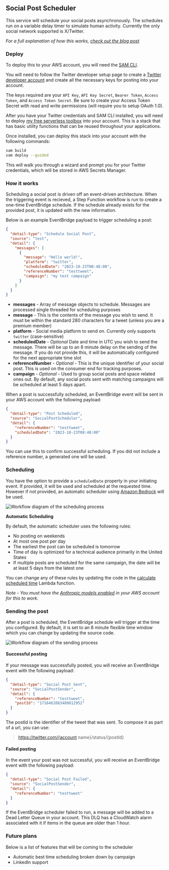 ## Social Post Scheduler

This service will schedule your social posts asynchronously. The schedules run on a variable delay timer to simulate human activity. Currently the only social network supported is X/Twitter.

*For a full explanation of how this works, [check out the blog post](https://readysetcloud.io/blog/allen.helton/automatic-social-posts)*

### Deploy

To deploy this to your AWS account, you will need the [SAM CLI](https://docs.aws.amazon.com/serverless-application-model/latest/developerguide/install-sam-cli.html).

You will need to follow the Twitter developer setup page to create a [Twitter developer account](https://developer.twitter.com/en) and create all the necessary keys for posting into your account.

The keys required are your `API Key`, `API Key Secret`, `Bearer Token`, `Access Token`, and `Access Token Secret`. Be sure to create your Access Token Secret with read and write permissions (will require you to setup OAuth 1.0).

After you have your Twitter credentials and SAM CLI installed, you will need to deploy [my free serverless toolbox](https://github.com/allenheltondev/serverless-toolbox) into your account. This is a stack that has basic utility functions that can be reused throughout your applications.

Once installed, you can deploy this stack into your account with the following commands:

```bash
sam build
sam deploy --guided
```

This will walk you through a wizard and prompt you for your Twitter credentials, which will be stored in AWS Secrets Manager.

### How it works

Scheduling a social post is driven off an event-driven architecture. When the triggering event is recieved, a Step Function workflow is run to create a one-time EventBridge schedule. If the schedule already exists for the provided post, it is updated with the new information.

Below is an example EventBridge payload to trigger scheduling a post:

```json
{
  "detail-type": "Schedule Social Post",
  "source": "test",
  "detail": {
    "messages": [
      {
        "message": "Hello world!",
        "platform": "twitter",
        "scheduledDate": "2023-10-23T08:48:00",
        "referenceNumber": "testtweet",
        "campaign": "my test campaign"
      }
    ]
  }
}
```
* **messages** - Array of message objects to schedule. Messages are processed single threaded for scheduling purposes
* **message** - This is the contents of the message you wish to send. It must be within the standard 280 characters for a tweet (unless you are a premium member)
* **platform** - Social media platform to send on. Currently only supports `twitter` (case-sensitive)
* **scheduledDate** - *Optional* Date and time in UTC you wish to send the message. There will be up to an 8 minute delay on the sending of the message. If you do not provide this, it will be automatically configured for the next appropriate time slot
* **referenceNumber** - *Optional* - This is the unique identifier of your social post. This is used on the consumer end for tracking purposes.
* **campaign** - *Optional* - Used to group social posts and space related ones out. By default, any social posts sent with matching campaigns will be scheduled at least 5 days apart.

When a post is successfully scheduled, an EventBridge event will be sent in your AWS account with the following payload:

```json
{
  "detail-type": "Post Scheduled",
  "source": "SocialPostScheduler",
  "detail": {
    "referenceNumber": "testtweet",
    "scheduledDate": "2023-10-23T08:48:00"
  }
}
```

You can use this to confirm successful scheduling. If you did not include a reference number, a generated one will be used.

### Scheduling

You have the option to provide a `scheduledDate` property in your initiating event. If provided, it will be used and scheduled at the requested time. However if not provided, an automatic scheduler using [Amazon Bedrock](https://aws.amazon.com/bedrock/) will be used.

![Workflow diagram of the scheduling process](/images/scheduling.png)

**Automatic Scheduling**

By default, the automatic scheduler uses the following rules:
* No posting on weekends
* At most one post per day
* The earliest the post can be scheduled is tomorrow
* Time of day is optimized for a technical audience primarily in the United States
* If multiple posts are scheduled for the same campaign, the date will be at least 5 days from the latest one

You can change any of these rules by updating the code in the [calculate scheduled time](./functions/calculate-scheduled-time/index.js) Lambda function.

*Note - You must have the [Anthropic models enabled](https://docs.aws.amazon.com/bedrock/latest/userguide/model-access.html) in your AWS account for this to work.*

### Sending the post

After a post is scheduled, the EventBridge schedule will trigger at the time you configured. By default, it is set to an 8 minute flexible time window which you can change by updating the source code.

![Workflow diagram of the sending process](/images/sending.png)

#### Successful posting

If your message was successfully posted, you will receive an EventBridge event with the following payload:

```json
{
  "detail-type": "Social Post Sent",
  "source": "SocialPostSender",
  "detail": {
    "referenceNumber": "testtweet",
    "postId": "1716462083489812952"
  }
}
```

The postId is the identifier of the tweet that was sent. To compose it as part of a url, you can use:

> https://twitter.com/{account name}/status/{postId}

#### Failed posting

In the event your post was not successful, you will receive an EventBridge event with the following payload:

```json
{
  "detail-type": "Social Post Failed",
  "source": "SocialPostSender",
  "detail": {
    "referenceNumber": "testtweet"
  }
}
```

If the EventBridge scheduler failed to run, a message will be added to a Dead Letter Queue in your account. This DLQ has a CloudWatch alarm associated with it if items in the queue are older than 1 hour.

### Future plans

Below is a list of features that will be coming to the scheduler

* Automatic best time scheduling broken down by campaign
* LinkedIn support

